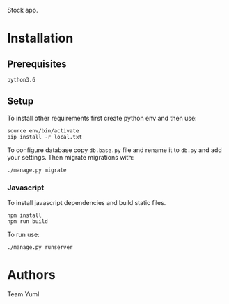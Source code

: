 Stock app.

# Installation

## Prerequisites

```
python3.6
```

## Setup

To install other requirements first create python env and then use:

```
source env/bin/activate
pip install -r local.txt
```

To configure database copy `db.base.py` file and rename it to `db.py` and add your settings.
Then migrate migrations with:

```
./manage.py migrate
```

### Javascript
To install javascript dependencies and build static files.

```
npm install
npm run build
```

To run use:

```
./manage.py runserver
```

# Authors
Team Yuml
